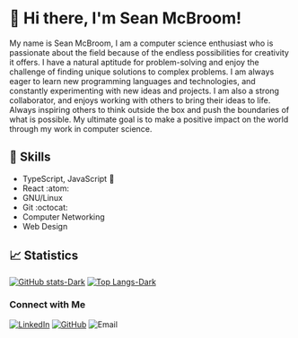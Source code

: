 # 👋 Hi there, I'm Sean McBroom!

My name is Sean McBroom, I am a computer science enthusiast who is passionate about the field because of the endless possibilities for creativity it offers. I have a natural aptitude for problem-solving and enjoy the challenge of finding unique solutions to complex problems. I am always eager to learn new programming languages and technologies, and constantly experimenting with new ideas and projects. I am also a strong collaborator, and enjoys working with others to bring their ideas to life. Always inspiring others to think outside the box and push the boundaries of what is possible. My ultimate goal is to make a positive impact on the world through my work in computer science.

## 🚀 Skills

- TypeScript, JavaScript 🌟
- React :atom:
- GNU/Linux
- Git :octocat:
- Computer Networking 
- Web Design 

<!--
## 💻 Projects

[Showcase your best work and projects. You can do this by adding screenshots, links, or embeds of your projects.]
-->

## 📈 Statistics

[![GitHub stats-Dark](https://github-readme-stats.vercel.app/api?username=seanmcbroom&show_icons=true&theme=dark)](https://github.com/seanmcbroom/github-readme-stats) [![Top Langs-Dark](https://github-readme-stats.vercel.app/api/top-langs/?username=seanmcbroom&theme=dark)](https://github.com/seanmcbroom/github-readme-stats)

### Connect with Me

[![LinkedIn](https://img.shields.io/badge/-LinkedIn-blue?style=flat-square&logo=Linkedin&logoColor=white&link=https://www.linkedin.com/in/sean-mcbroom-73bb16221/)](https://www.linkedin.com/in/sean-mcbroom-73bb16221/)
[![GitHub](https://img.shields.io/badge/-GitHub-black?style=flat-square&logo=github&link=https://github.com/seanmcbroom)](https://github.com/seanmcbroom)
![Email](https://img.shields.io/badge/-Email-red?style=flat-square&logo=Mail.Ru&logoColor=white&link=mailto:sean.mcbroom@outlook.com)
